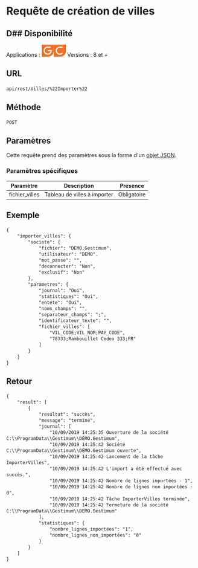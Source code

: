 # Requête de création de villes


## D## Disponibilité


Applications : ![](../GestionCommerciale32.png)![](../GestionComptable32.png)
Versions : 8 et +


## URL

``
api/rest/Villes/%22Importer%22
``

## Méthode

``
POST
``

## Paramètres


Cette requête prend des paramètres sous la forme d'un [objet JSON](../ObjetJSONParametreRequetes.md).

### Paramètres spécifiques

| Paramètre | Description | Présence |
|---|---|---|
| fichier\_villes | Tableau de villes à importer | Obligatoire |


## Exemple

````
{
    "importer_villes": {
        "societe": {
            "fichier": "DEMO.Gestimum",
            "utilisateur": "DEMO",
            "mot_passe": "",
            "deconnecter": "Non",
            "exclusif": "Non"
        },
        "parametres": {
            "journal": "Oui",
            "statistiques": "Oui",
            "entete": "Oui",
            "noms_champs": "",
            "separateur_champs": ";",
            "identificateur_texte": "",
            "fichier_villes": [
                "VIL_CODE;VIL_NOM;PAY_CODE",
                "78333;Rambouillet Cedex 333;FR"
            ]
        }
    }
}
````


## Retour

````
{
    "result": [
        {
            "resultat": "succès",
            "message": "terminé",
            "journal": [
                "10/09/2019 14:25:35 Ouverture de la société C:\\ProgramData\\Gestimum\\DEMO.Gestimum",
                "10/09/2019 14:25:42 Société C:\\ProgramData\\Gestimum\\DEMO.Gestimum ouverte",
                "10/09/2019 14:25:42 Lancement de la tâche ImporterVilles",
                "10/09/2019 14:25:42 L'import a été effectué avec succès.",
                "10/09/2019 14:25:42 Nombre de lignes importées : 1",
                "10/09/2019 14:25:42 Nombre de lignes non importées : 0",
                "10/09/2019 14:25:42 Tâche ImporterVilles terminée",
                "10/09/2019 14:25:42 Fermeture de la société C:\\ProgramData\\Gestimum\\DEMO.Gestimum"
            ],
            "statistiques": {
                "nombre_lignes_importées": "1",
                "nombre_lignes_non_importées": "0"
            }
        }
    ]
}
````
